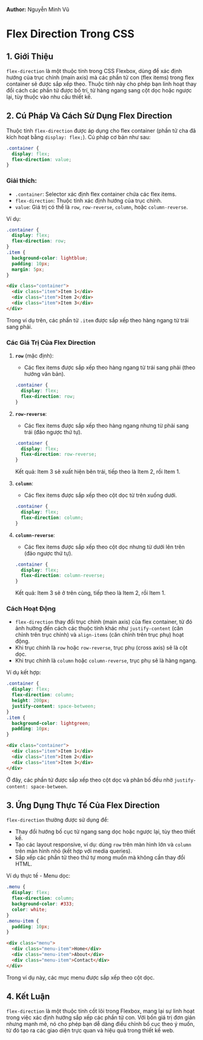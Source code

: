 **Author:** Nguyễn Minh Vũ

# Flex Direction Trong CSS

## 1. Giới Thiệu
`flex-direction` là một thuộc tính trong CSS Flexbox, dùng để xác định hướng của trục chính (main axis) mà các phần tử con (flex items) trong flex container sẽ được sắp xếp theo. Thuộc tính này cho phép bạn linh hoạt thay đổi cách các phần tử được bố trí, từ hàng ngang sang cột dọc hoặc ngược lại, tùy thuộc vào nhu cầu thiết kế.

## 2. Cú Pháp Và Cách Sử Dụng Flex Direction
Thuộc tính `flex-direction` được áp dụng cho flex container (phần tử cha đã kích hoạt bằng `display: flex;`). Cú pháp cơ bản như sau:
```css
.container {
  display: flex;
  flex-direction: value;
}
```
### Giải thích:
- `.container`: Selector xác định flex container chứa các flex items.
- `flex-direction`: Thuộc tính xác định hướng của trục chính.
- `value`: Giá trị có thể là `row`, `row-reverse`, `column`, hoặc `column-reverse`.

Ví dụ:
```css
.container {
  display: flex;
  flex-direction: row;
}
.item {
  background-color: lightblue;
  padding: 10px;
  margin: 5px;
}
```
```html
<div class="container">
  <div class="item">Item 1</div>
  <div class="item">Item 2</div>
  <div class="item">Item 3</div>
</div>
```
Trong ví dụ trên, các phần tử `.item` được sắp xếp theo hàng ngang từ trái sang phải.

### Các Giá Trị Của Flex Direction
1. **`row`** (mặc định): 
   - Các flex items được sắp xếp theo hàng ngang từ trái sang phải (theo hướng văn bản).
   ```css
   .container {
     display: flex;
     flex-direction: row;
   }
   ```

2. **`row-reverse`**:
   - Các flex items được sắp xếp theo hàng ngang nhưng từ phải sang trái (đảo ngược thứ tự).
   ```css
   .container {
     display: flex;
     flex-direction: row-reverse;
   }
   ```
   Kết quả: Item 3 sẽ xuất hiện bên trái, tiếp theo là Item 2, rồi Item 1.

3. **`column`**:
   - Các flex items được sắp xếp theo cột dọc từ trên xuống dưới.
   ```css
   .container {
     display: flex;
     flex-direction: column;
   }
   ```

4. **`column-reverse`**:
   - Các flex items được sắp xếp theo cột dọc nhưng từ dưới lên trên (đảo ngược thứ tự).
   ```css
   .container {
     display: flex;
     flex-direction: column-reverse;
   }
   ```
   Kết quả: Item 3 sẽ ở trên cùng, tiếp theo là Item 2, rồi Item 1.

### Cách Hoạt Động
- `flex-direction` thay đổi trục chính (main axis) của flex container, từ đó ảnh hưởng đến cách các thuộc tính khác như `justify-content` (căn chỉnh trên trục chính) và `align-items` (căn chỉnh trên trục phụ) hoạt động.
- Khi trục chính là `row` hoặc `row-reverse`, trục phụ (cross axis) sẽ là cột dọc.
- Khi trục chính là `column` hoặc `column-reverse`, trục phụ sẽ là hàng ngang.

Ví dụ kết hợp:
```css
.container {
  display: flex;
  flex-direction: column;
  height: 200px;
  justify-content: space-between;
}
.item {
  background-color: lightgreen;
  padding: 10px;
}
```
```html
<div class="container">
  <div class="item">Item 1</div>
  <div class="item">Item 2</div>
  <div class="item">Item 3</div>
</div>
```
Ở đây, các phần tử được sắp xếp theo cột dọc và phân bố đều nhờ `justify-content: space-between`.

## 3. Ứng Dụng Thực Tế Của Flex Direction
`flex-direction` thường được sử dụng để:
- Thay đổi hướng bố cục từ ngang sang dọc hoặc ngược lại, tùy theo thiết kế.
- Tạo các layout responsive, ví dụ: dùng `row` trên màn hình lớn và `column` trên màn hình nhỏ (kết hợp với media queries).
- Sắp xếp các phần tử theo thứ tự mong muốn mà không cần thay đổi HTML.

Ví dụ thực tế - Menu dọc:
```css
.menu {
  display: flex;
  flex-direction: column;
  background-color: #333;
  color: white;
}
.menu-item {
  padding: 10px;
}
```
```html
<div class="menu">
  <div class="menu-item">Home</div>
  <div class="menu-item">About</div>
  <div class="menu-item">Contact</div>
</div>
```
Trong ví dụ này, các mục menu được sắp xếp theo cột dọc.

## 4. Kết Luận
`flex-direction` là một thuộc tính cốt lõi trong Flexbox, mang lại sự linh hoạt trong việc xác định hướng sắp xếp các phần tử con. Với bốn giá trị đơn giản nhưng mạnh mẽ, nó cho phép bạn dễ dàng điều chỉnh bố cục theo ý muốn, từ đó tạo ra các giao diện trực quan và hiệu quả trong thiết kế web.